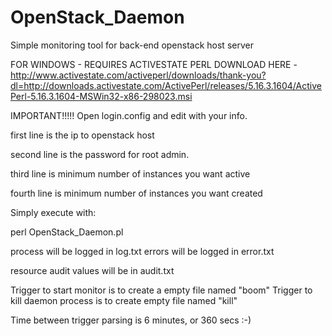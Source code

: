 OpenStack_Daemon
================

Simple monitoring tool for back-end openstack host server

FOR WINDOWS - REQUIRES ACTIVESTATE PERL
DOWNLOAD HERE - http://www.activestate.com/activeperl/downloads/thank-you?dl=http://downloads.activestate.com/ActivePerl/releases/5.16.3.1604/ActivePerl-5.16.3.1604-MSWin32-x86-298023.msi


IMPORTANT!!!!!
Open login.config
and edit with your info.


first line is the ip to openstack host

second line is the password for root admin. 

third line is minimum number of instances you want active

fourth line is minimum number of instances  you want created



Simply execute with:

perl OpenStack_Daemon.pl

process will be logged in log.txt errors will be logged in error.txt

resource audit values will be in audit.txt

Trigger to start monitor is to create a empty file named "boom" Trigger to kill daemon process is to create empty file named "kill"

Time between trigger parsing is 6 minutes, or 360 secs :-)
